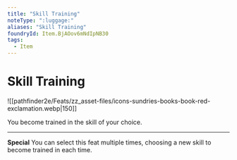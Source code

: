 ```yaml
---
title: "Skill Training"
noteType: ":luggage:"
aliases: "Skill Training"
foundryId: Item.BjAOov6mNdIpNB30
tags:
  - Item
---
```


# Skill Training
![[pathfinder2e/Feats/zz_asset-files/icons-sundries-books-book-red-exclamation.webp|150]]

You become trained in the skill of your choice.

* * *

**Special** You can select this feat multiple times, choosing a new skill to become trained in each time.
